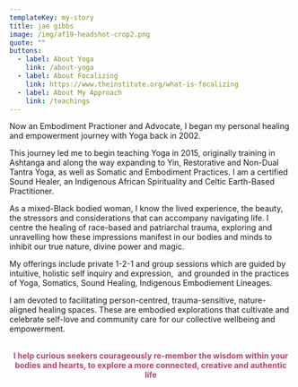 ```yaml
---
templateKey: my-story
title: jae gibbs
image: /img/af19-headshot-crop2.png
quote: ""
buttons:
  - label: About Yoga
    link: /about-yoga
  - label: About Focalizing
    link: https://www.theinstitute.org/what-is-focalizing
  - label: About My Approach
    link: /teachings
---
```

<p style="text-align: left;">Now an Embodiment Practioner and Advocate, I began my personal healing and empowerment journey with Yoga back in 2002.</p>
<p style="text-align: left;">This journey led me to begin teaching Yoga in 2015, originally training in Ashtanga and along the way expanding to Yin, Restorative and Non-Dual Tantra Yoga, as well as Somatic and Embodiment Practices. I am a certified Sound Healer, an Indigenous African Spirituality and Celtic Earth-Based Practitioner.</p>
<p style="text-align: left;">As a mixed-Black bodied woman, I know the lived experience, the beauty, the stressors and considerations that can accompany navigating life. I centre the healing of race-based and patriarchal trauma, exploring and unravelling how these impressions manifest in our bodies and minds to inhibit our true nature, divine power and magic.</p>
<p style="text-align: left;">My offerings include private 1-2-1 and group sessions which are guided by intuitive, holistic self inquiry and expression,&nbsp; and grounded in the practices of Yoga, Somatics, Sound Healing, Indigenous Embodiement Lineages.</p>
<p style="text-align: left;">I am devoted to facilitating person-centred, trauma-sensitive, nature-aligned healing spaces. These are embodied explorations that cultivate and celebrate self-love and community care for our collective wellbeing and empowerment.</p>
<p style="text-align: center;"><br><strong><span style="color: rgb(176, 70, 100);">I help curious seekers courageously re-member the wisdom within your bodies and hearts, to explore a more connected, creative and authentic life</span></strong></p>